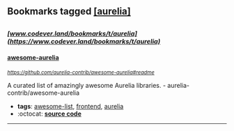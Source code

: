 ## Bookmarks tagged [[aurelia]](https://www.codever.land/search?q=[aurelia])

_<sup><sup>[www.codever.land/bookmarks/t/aurelia](https://www.codever.land/bookmarks/t/aurelia)</sup></sup>_
---
#### [awesome-aurelia](https://github.com/aurelia-contrib/awesome-aurelia#readme)
_<sup>https://github.com/aurelia-contrib/awesome-aurelia#readme</sup>_

A curated list of amazingly awesome Aurelia libraries. - aurelia-contrib/awesome-aurelia
* **tags**: [awesome-list](../tagged/awesome-list.md), [frontend](../tagged/frontend.md), [aurelia](../tagged/aurelia.md)
* :octocat: **[source code](https://github.com/aurelia-contrib/awesome-aurelia#readme)**
---
